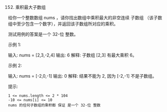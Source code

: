 152. 乘积最大子数组

给你一个整数数组 nums ，请你找出数组中乘积最大的非空连续
子数组
（该子数组中至少包含一个数字），并返回该子数组所对应的乘积。

测试用例的答案是一个 32-位 整数。

 

示例 1:

输入: nums = [2,3,-2,4]
输出: 6
解释: 子数组 [2,3] 有最大乘积 6。

示例 2:

输入: nums = [-2,0,-1]
输出: 0
解释: 结果不能为 2, 因为 [-2,-1] 不是子数组。

 

提示:

    1 <= nums.length <= 2 * 104
    -10 <= nums[i] <= 10
    nums 的任何子数组的乘积都 保证 是一个 32-位 整数

